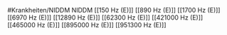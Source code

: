 #Krankheiten/NIDDM
NIDDM
[[150 Hz (E)]]
[[890 Hz (E)]]
[[1700 Hz (E)]]
[[6970 Hz (E)]]
[[12890 Hz (E)]]
[[62300 Hz (E)]]
[[421000 Hz (E)]]
[[465000 Hz (E)]]
[[895000 Hz (E)]]
[[951300 Hz (E)]]